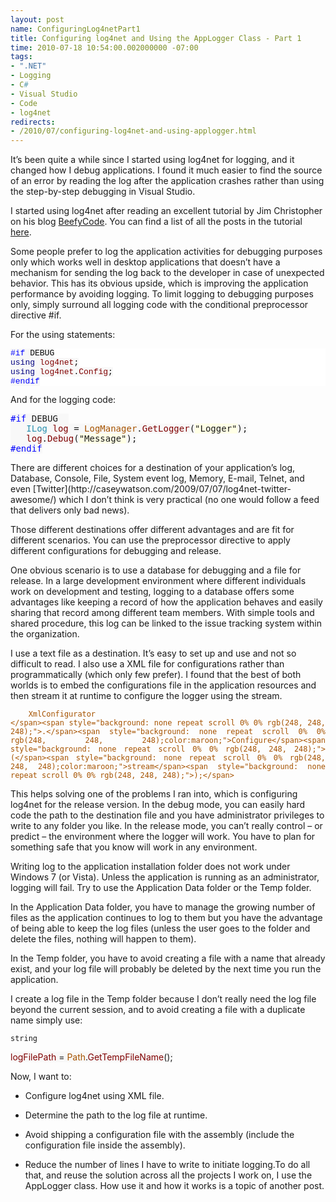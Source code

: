 ```yaml
---
layout: post
name: ConfiguringLog4netPart1
title: Configuring log4net and Using the AppLogger Class - Part 1
time: 2010-07-18 10:54:00.002000000 -07:00
tags:
- ".NET"
- Logging
- C#
- Visual Studio
- Code
- log4net
redirects:
- /2010/07/configuring-log4net-and-using-applogger.html
---
```

It’s been quite a while since I started using log4net for logging, and it changed how I debug applications. I found it much easier to find the source of an error by reading the log after the application crashes rather than using the step-by-step debugging in Visual Studio.

I started using log4net after reading an excellent tutorial by Jim Christopher on his blog [BeefyCode](http://www.beefycode.com/). You can find a list of all the posts in the tutorial [here](http://www.beefycode.com/post/Log4Net-Tutorials-and-Resources.aspx).

Some people prefer to log the application activities for debugging purposes only which works well in desktop applications that doesn’t have a mechanism for sending the log back to the developer in case of unexpected behavior. This has its obvious upside, which is improving the application performance by avoiding logging. To limit logging to debugging purposes only, simply surround all logging code with the conditional preprocessor directive #if.

For the using statements:
<div class="csharpcode">
    <pre class="code"><span style="background: none repeat scroll 0% 0% rgb(248, 248, 248);color:blue;">#if </span><span style="background: none repeat scroll 0% 0% rgb(248, 248, 248);">DEBUG
</span><span style="background: none repeat scroll 0% 0% rgb(248, 248, 248);color:navy;">using </span><span style="background: none repeat scroll 0% 0% rgb(248, 248, 248);color:maroon;">log4net</span><span style="background: none repeat scroll 0% 0% rgb(248, 248, 248);">;
</span><span style="background: none repeat scroll 0% 0% rgb(248, 248, 248);color:navy;">using </span><span style="background: none repeat scroll 0% 0% rgb(248, 248, 248);color:maroon;">log4net</span><span style="background: none repeat scroll 0% 0% rgb(248, 248, 248);">.</span><span style="background: none repeat scroll 0% 0% rgb(248, 248, 248);color:maroon;">Config</span><span style="background: none repeat scroll 0% 0% rgb(248, 248, 248);">;
</span><span style="background: none repeat scroll 0% 0% rgb(248, 248, 248);color:blue;">#endif</span></pre>

</div>
<style type="text/css">
    .csharpcode, .csharpcode pre {
        font-size: small;
        color: black;
        font-family: consolas, "Courier New", courier, monospace;
        background-color: #ffffff;
        /*white-space: pre;*/
    }

        .csharpcode pre {
            margin: 0em;
        }

        .csharpcode .rem {
            color: #008000;
        }

        .csharpcode .kwrd {
            color: #0000ff;
        }

        .csharpcode .str {
            color: #006080;
        }

        .csharpcode .op {
            color: #0000c0;
        }

        .csharpcode .preproc {
            color: #cc6633;
        }

        .csharpcode .asp {
            background-color: #ffff00;
        }

        .csharpcode .html {
            color: #800000;
        }

        .csharpcode .attr {
            color: #ff0000;
        }

        .csharpcode .alt {
            background-color: #f4f4f4;
            width: 100%;
            margin: 0em;
        }

        .csharpcode .lnum {
            color: #606060;
</style>And for the logging code:

<pre class="code"><span style="background: none repeat scroll 0% 0% rgb(248, 248, 248);color:blue;">#if </span><span style="background: none repeat scroll 0% 0% rgb(248, 248, 248);">DEBUG  
   </span><span style="background: none repeat scroll 0% 0% rgb(248, 248, 248); color: rgb(43, 145, 175);">ILog </span><span style="background: none repeat scroll 0% 0% rgb(248, 248, 248);color:maroon;">log </span><span style="background: none repeat scroll 0% 0% rgb(248, 248, 248);">= </span><span style="background: none repeat scroll 0% 0% rgb(248, 248, 248); color: rgb(166, 83, 0);">LogManager</span><span style="background: none repeat scroll 0% 0% rgb(248, 248, 248);">.</span><span style="background: none repeat scroll 0% 0% rgb(248, 248, 248);color:maroon;">GetLogger</span><span style="background: none repeat scroll 0% 0% rgb(248, 248, 248);">(</span><span style="background: none repeat scroll 0% 0% rgb(255, 255, 230);">"Logger"</span><span style="background: none repeat scroll 0% 0% rgb(248, 248, 248);">);
   </span><span style="background: none repeat scroll 0% 0% rgb(248, 248, 248);color:maroon;">log</span><span style="background: none repeat scroll 0% 0% rgb(248, 248, 248);">.</span><span style="background: none repeat scroll 0% 0% rgb(248, 248, 248);color:maroon;">Debug</span><span style="background: none repeat scroll 0% 0% rgb(248, 248, 248);">(</span><span style="background: none repeat scroll 0% 0% rgb(255, 255, 230);">"Message"</span><span style="background: none repeat scroll 0% 0% rgb(248, 248, 248);">);
</span><span style="background: none repeat scroll 0% 0% rgb(248, 248, 248);color:blue;">#endif</span></pre>There are different choices for a destination of your application’s log, Database, Console, File, System event log, Memory, E-mail, Telnet, and even [Twitter](http://caseywatson.com/2009/07/07/log4net-twitter-awesome/) which I don’t think is very practical (no one would follow a feed that delivers only bad news).

Those different destinations offer different advantages and are fit for different scenarios. You can use the preprocessor directive to apply different configurations for debugging and release.

One obvious scenario is to use a database for debugging and a file for release. In a large development environment where different individuals work on development and testing, logging to a database offers some advantages like keeping a record of how the application behaves and easily sharing that record among different team members. With simple tools and shared procedure, this log can be linked to the issue tracking system within the organization.

I use a text file as a destination. It’s easy to set up and use and not so difficult to read. I also use a XML file for configurations rather than programmatically (which only few prefer). I found that the best of both worlds is to embed the configurations file in the application resources and then stream it at runtime to configure the logger using the stream.

<div align="justify">
    <span style="background: none repeat scroll 0% 0% rgb(248, 248, 248); color: rgb(166, 83, 0);">

        XmlConfigurator
    </span><span style="background: none repeat scroll 0% 0% rgb(248, 248, 248);">.</span><span style="background: none repeat scroll 0% 0% rgb(248, 248, 248);color:maroon;">Configure</span><span style="background: none repeat scroll 0% 0% rgb(248, 248, 248);">(</span><span style="background: none repeat scroll 0% 0% rgb(248, 248, 248);color:maroon;">stream</span><span style="background: none repeat scroll 0% 0% rgb(248, 248, 248);">);</span>

</div>

This helps solving one of the problems I ran into, which is configuring log4net for the release version. In the debug mode, you can easily hard code the path to the destination file and you have administrator privileges to write to any folder you like. In the release mode, you can’t really control – or predict – the environment where the logger will work. You have to plan for something safe that you know will work in any environment.

Writing log to the application installation folder does not work under Windows 7 (or Vista). Unless the application is running as an administrator, logging will fail. Try to use the Application Data folder or the Temp folder.

In the Application Data folder, you have to manage the growing number of files as the application continues to log to them but you have the advantage of being able to keep the log files (unless the user goes to the folder and delete the files, nothing will happen to them).

In the Temp folder, you have to avoid creating a file with a name that already exist, and your log file will probably be deleted by the next time you run the application.

I create a log file in the Temp folder because I don’t really need the log file beyond the current session, and to avoid creating a file with a duplicate name simply use:<span style="background: none repeat scroll 0% 0% rgb(248, 248, 248);color:navy;">

    string
</span><span style="background: none repeat scroll 0% 0% rgb(248, 248, 248);color:maroon;">logFilePath </span><span style="background: none repeat scroll 0% 0% rgb(248, 248, 248);">= </span><span style="background: none repeat scroll 0% 0% rgb(248, 248, 248); color: rgb(166, 83, 0);">Path</span><span style="background: none repeat scroll 0% 0% rgb(248, 248, 248);">.</span><span style="background: none repeat scroll 0% 0% rgb(248, 248, 248);color:maroon;">GetTempFileName</span><span style="background: none repeat scroll 0% 0% rgb(248, 248, 248);">();</span>

Now, I want to:

*   Configure log4net using XML file.

*   Determine the path to the log file at runtime.

*   Avoid shipping a configuration file with the assembly (include the configuration file inside the assembly).

*   Reduce the number of lines I have to write to initiate logging.To do all that, and reuse the solution across all the projects I work on, I use the AppLogger class. How use it and how it works is a topic of another post.  
